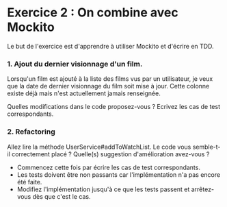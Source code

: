 # Exercice 2 : On combine avec Mockito

Le but de l'exercice est d'apprendre à utiliser Mockito et d'écrire en TDD.

### 1. Ajout du dernier visionnage d'un film.

Lorsqu'un film est ajouté à la liste des films vus par un utilisateur,
je veux que la date de dernier visionnage du film soit mise à jour.
Cette colonne existe déjà mais n'est actuellement jamais renseignée.

Quelles modifications dans le code proposez-vous ?
Ecrivez les cas de test correspondants.


### 2. Refactoring

Allez lire la méthode UserService#addToWatchList.
Le code vous semble-t-il correctement placé ?
Quelle(s) suggestion d'amélioration avez-vous ?

- Commencez cette fois par écrire les cas de test correspondants.
- Les tests doivent être non passants car l'implémentation n'a pas encore été faite.
- Modifiez l'implémentation jusqu'à ce que les tests passent et arrêtez-vous dès que c'est le cas.